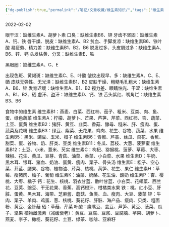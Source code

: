 ```yaml
---
{"dg-publish":true,"permalink":"/笔记/文章收藏/维生素知识/","tags":["维生素 冷知识"],"noteIcon":"","created":"","updated":""}
---
```


2022-02-02

眼干涩：缺维生素A、胡萝卜素­ 
口臭：缺维生素B6、锌­ 
牙齿不坚固：缺维生素A、钙、铁­ 
唇干燥、脱皮：缺维生素A、B2­ 
贫血、手脚发凉：缺维生素B6、铁叶酸­ 
易疲劳、精力差：缺维生素B1、B2、B6­ 
脱发过多、头皮屑过多：缺维生素A、B6、锌、钙­ 
头发枯黄、分叉：缺维生素E、铁­ 

黑眼圈：缺维生素A、C、E­ 

出现色斑、黄褐斑：缺维生素C、E、叶酸­ 
皱纹出现早、多：缺维生素A、C、E、硒­ 
皮肤无弹性、无光泽：缺维生素B1、B2­ 
皮肤干燥、粗糙毛孔粗大：缺维生素A、B6、锌­ 
发育迟缓：缺维生素A、B1、B2­ 
视力差、眼睛怕光、干涩：缺维生素A、B1、B2、硒­ 
虚汗、盗汗：缺维生素D、钙、铁­ 
舌头紫红、嘴角烂：缺维生素B3、B6­ 

食物中的维生素 
维生素B1：燕麦、白菜、西红柿、茄子、粗米、豆类、肉、鱼、蛋、绿色蔬菜 
维生素A：柠檬、胡萝卜、芒果、芦笋、芹菜、西红柿、杏、蔬菜、土豆、蛋黄 
维生素B2：猪肝、黄豆、韭菜、香菇、酵母、糙米、肝、瘦肉、蛋、蔬菜及花粉 
维生素B3：绿豆、紫菜、无花果、鸡肉、花生、谷物、蔬菜、水果 
维生素B5：黑米、豌豆、玉米、橙子 
维生素B6：青椒、芦荟、丝瓜、菜花、香蕉、甜菜、蛋、谷物、奶、肝类、豆类 
维生素B11：冬瓜、荔枝、大葱、菠萝蜜 
维生素B12：土豆、小米、薏米、芡实 
维生素C：枸杞、猕猴桃、菠萝、草莓、大枣、辣椒、花生、黄瓜、豆芽、青菇、油菜、香菜、小白菜、水果 
维生素D：牛奶、黑木耳、银耳、猪血、奶油、蛋黄、瘦肉、栗子、骨头汤 
维生素E：松子、空心菜、芥蓝、腰果、谷物、植物油、芹菜、核桃、莴笋、花生、果仁 
维生素H：草莓、瘦猪肉、柚子、葡萄 
维生素K：油菜、奶酪、花生油、酸奶 
维生素P：杏、樱桃、大枣、橘子 
钙：花生、核桃、羽衣甘蓝、散叶甘蓝、小白菜、花椰菜、西兰花、豆荚、豌豆、干无花果、香蕉、高钙橙汁、柑橘类水果 
铁：桃、红小豆、肝脏、蛋黄、黑木耳、海带、芝麻酱、蘑菇、鱼类、血、瘦肉、大豆、菠菜 
锌：牛肉、栗子、羊肉、鸡蛋、葱、核桃、葵花籽、肝脏、海产品、瘦肉、贝类、粗面粉、黄豆、金针菇 
硒：草菇、芹菜 
叶酸：鹰嘴豆、芸豆、芦笋、黄豆、菠菜、瓜子、坚果 
植物雌激素（减缓衰老）：黄豆、豆腐、豆浆、豆腐脑、苹果、胡萝卜、燕麦、李子、橄榄、葵花籽、土豆、绿茶、咖啡、亚麻籽
